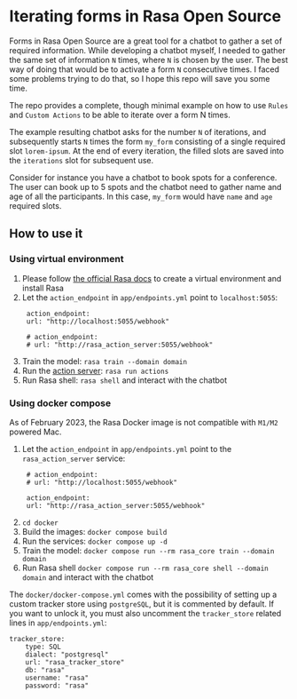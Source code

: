 # Iterating forms in Rasa Open Source

Forms in Rasa Open Source are a great tool for a chatbot to gather a set of required information. While developing a chatbot myself, I needed to gather the same set of information `N` times, where `N` is chosen by the user. The best way of doing that would be to activate a form `N` consecutive times. I faced some problems trying to do that, so I hope this repo will save you some time.

The repo provides a complete, though minimal example on how to use `Rules` and `Custom Actions` to be able to iterate over a form N times.

The example resulting chatbot asks for the number `N` of iterations, and subsequently starts `N` times the form `my_form` consisting of a single required slot `lorem-ipsum`. At the end of every iteration, the filled slots are saved into the `iterations` slot for subsequent use.

Consider for instance you have a chatbot to book spots for a conference. The user can book up to 5 spots and the chatbot need to gather name and age of all the participants. In this case, `my_form` would have `name` and `age` required slots.


## How to use it
### Using virtual environment

1. Please follow [the official Rasa docs](https://rasa.com/docs/rasa/installation/environment-set-up) to create a virtual environment and install Rasa
2. Let the `action_endpoint` in `app/endpoints.yml` point to `localhost:5055`:
   ```
    action_endpoint:
    url: "http://localhost:5055/webhook"

    # action_endpoint:
    # url: "http://rasa_action_server:5055/webhook"
    ```
3. Train the model: `rasa train --domain domain`
4. Run the [action server](https://rasa.com/docs/action-server/running-action-server/): `rasa run actions`
5. Run Rasa shell: `rasa shell` and interact with the chatbot

### Using docker compose
As of February 2023, the Rasa Docker image is not compatible with `M1/M2` powered Mac.
1. Let the `action_endpoint` in `app/endpoints.yml` point to the `rasa_action_server` service:
   ```
    # action_endpoint:
    # url: "http://localhost:5055/webhook"

    action_endpoint:
    url: "http://rasa_action_server:5055/webhook"
    ```
2. `cd docker`
3. Build the images: `docker compose build`
4. Run the services: `docker compose up -d`
5. Train the model: `docker compose run --rm rasa_core train --domain domain`
6. Run Rasa shell `docker compose run --rm rasa_core shell --domain domain` and interact with the chatbot

The `docker/docker-compose.yml` comes with the possibility of setting up a custom tracker store using `postgreSQL`, but it is commented by default. If you want to unlock it, you must also uncomment the `tracker_store` related lines in `app/endpoints.yml`:
````
tracker_store:
    type: SQL
    dialect: "postgresql" 
    url: "rasa_tracker_store" 
    db: "rasa" 
    username: "rasa"
    password: "rasa"
````
   


